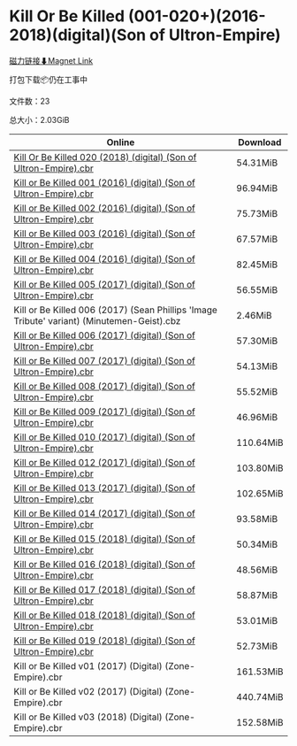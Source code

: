 # Kill Or Be Killed (001-020+)(2016-2018)(digital)(Son of Ultron-Empire)

[磁力链接⬇Magnet Link](magnet:?xt=urn:btih:77143e1fe8fda2146867b0d4d048d81474d6bcc2&dn=Kill%20Or%20Be%20Killed%20%28001-020%2B%29%282016-2018%29%28digital%29%28Son%20of%20Ultron-Empire%29)

打包下载📦仍在工事中

文件数：23

总大小：2.03GiB

Online | Download
--- | ---
[Kill Or Be Killed 020 (2018) (digital) (Son of Ultron-Empire).cbr](https://github.com/alicewish/markdown/blob/master/comic/Kill-Or-Be-Killed-020-2018-digital-Son-of-Ultron-Empire-cbr.md) | 54.31MiB
[Kill or Be Killed 001 (2016) (digital) (Son of Ultron-Empire).cbr](https://github.com/alicewish/markdown/blob/master/comic/Kill-or-Be-Killed-001-2016-digital-Son-of-Ultron-Empire-cbr.md) | 96.94MiB
[Kill or Be Killed 002 (2016) (digital) (Son of Ultron-Empire).cbr](https://github.com/alicewish/markdown/blob/master/comic/Kill-or-Be-Killed-002-2016-digital-Son-of-Ultron-Empire-cbr.md) | 75.73MiB
[Kill or Be Killed 003 (2016) (digital) (Son of Ultron-Empire).cbr](https://github.com/alicewish/markdown/blob/master/comic/Kill-or-Be-Killed-003-2016-digital-Son-of-Ultron-Empire-cbr.md) | 67.57MiB
[Kill or Be Killed 004 (2016) (digital) (Son of Ultron-Empire).cbr](https://github.com/alicewish/markdown/blob/master/comic/Kill-or-Be-Killed-004-2016-digital-Son-of-Ultron-Empire-cbr.md) | 82.45MiB
[Kill or Be Killed 005 (2017) (digital) (Son of Ultron-Empire).cbr](https://github.com/alicewish/markdown/blob/master/comic/Kill-or-Be-Killed-005-2017-digital-Son-of-Ultron-Empire-cbr.md) | 56.55MiB
Kill or Be Killed 006 (2017) (Sean Phillips 'Image Tribute' variant) (Minutemen-Geist).cbz | 2.46MiB
[Kill or Be Killed 006 (2017) (digital) (Son of Ultron-Empire).cbr](https://github.com/alicewish/markdown/blob/master/comic/Kill-or-Be-Killed-006-2017-digital-Son-of-Ultron-Empire-cbr.md) | 57.30MiB
[Kill or Be Killed 007 (2017) (digital) (Son of Ultron-Empire).cbr](https://github.com/alicewish/markdown/blob/master/comic/Kill-or-Be-Killed-007-2017-digital-Son-of-Ultron-Empire-cbr.md) | 54.13MiB
[Kill or Be Killed 008 (2017) (digital) (Son of Ultron-Empire).cbr](https://github.com/alicewish/markdown/blob/master/comic/Kill-or-Be-Killed-008-2017-digital-Son-of-Ultron-Empire-cbr.md) | 55.52MiB
[Kill or Be Killed 009 (2017) (digital) (Son of Ultron-Empire).cbr](https://github.com/alicewish/markdown/blob/master/comic/Kill-or-Be-Killed-009-2017-digital-Son-of-Ultron-Empire-cbr.md) | 46.96MiB
[Kill or Be Killed 010 (2017) (digital) (Son of Ultron-Empire).cbr](https://github.com/alicewish/markdown/blob/master/comic/Kill-or-Be-Killed-010-2017-digital-Son-of-Ultron-Empire-cbr.md) | 110.64MiB
[Kill or Be Killed 012 (2017) (digital) (Son of Ultron-Empire).cbr](https://github.com/alicewish/markdown/blob/master/comic/Kill-or-Be-Killed-012-2017-digital-Son-of-Ultron-Empire-cbr.md) | 103.80MiB
[Kill or Be Killed 013 (2017) (digital) (Son of Ultron-Empire).cbr](https://github.com/alicewish/markdown/blob/master/comic/Kill-or-Be-Killed-013-2017-digital-Son-of-Ultron-Empire-cbr.md) | 102.65MiB
[Kill or Be Killed 014 (2017) (digital) (Son of Ultron-Empire).cbr](https://github.com/alicewish/markdown/blob/master/comic/Kill-or-Be-Killed-014-2017-digital-Son-of-Ultron-Empire-cbr.md) | 93.58MiB
[Kill or Be Killed 015 (2018) (digital) (Son of Ultron-Empire).cbr](https://github.com/alicewish/markdown/blob/master/comic/Kill-or-Be-Killed-015-2018-digital-Son-of-Ultron-Empire-cbr.md) | 50.34MiB
[Kill or Be Killed 016 (2018) (digital) (Son of Ultron-Empire).cbr](https://github.com/alicewish/markdown/blob/master/comic/Kill-or-Be-Killed-016-2018-digital-Son-of-Ultron-Empire-cbr.md) | 48.56MiB
[Kill or Be Killed 017 (2018) (digital) (Son of Ultron-Empire).cbr](https://github.com/alicewish/markdown/blob/master/comic/Kill-or-Be-Killed-017-2018-digital-Son-of-Ultron-Empire-cbr.md) | 58.87MiB
[Kill or Be Killed 018 (2018) (digital) (Son of Ultron-Empire).cbr](https://github.com/alicewish/markdown/blob/master/comic/Kill-or-Be-Killed-018-2018-digital-Son-of-Ultron-Empire-cbr.md) | 53.01MiB
[Kill or Be Killed 019 (2018) (digital) (Son of Ultron-Empire).cbr](https://github.com/alicewish/markdown/blob/master/comic/Kill-or-Be-Killed-019-2018-digital-Son-of-Ultron-Empire-cbr.md) | 52.73MiB
Kill or Be Killed v01 (2017) (Digital) (Zone-Empire).cbr | 161.53MiB
Kill or Be Killed v02 (2017) (Digital) (Zone-Empire).cbr | 440.74MiB
Kill or Be Killed v03 (2018) (Digital) (Zone-Empire).cbr | 152.58MiB